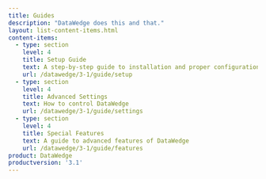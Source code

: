 ```yaml
---
title: Guides
description: "DataWedge does this and that."
layout: list-content-items.html
content-items:
  - type: section
    level: 4
    title: Setup Guide
    text: A step-by-step guide to installation and proper configuration of DataWedge on a device
    url: /datawedge/3-1/guide/setup
  - type: section
    level: 4
    title: Advanced Settings
    text: How to control DataWedge 
    url: /datawedge/3-1/guide/settings
  - type: section
    level: 4
    title: Special Features
    text: A guide to advanced features of DataWedge 
    url: /datawedge/3-1/guide/features
product: DataWedge
productversion: '3.1'
---
```














